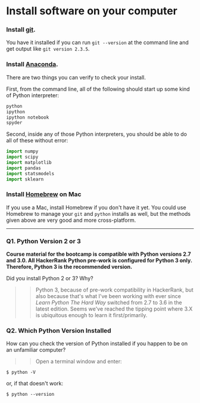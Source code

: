 # Install software on your computer


### Install [git](http://git-scm.com/).

You have it installed if you can run `git --version` at the command
line and get output like `git version 2.3.5`.


### Install [Anaconda](http://continuum.io/downloads).

There are two things you can verify to check your install.

First, from the command line, all of the following should start up
some kind of Python interpreter:

```bash
python
ipython
ipython notebook
spyder
```

Second, inside any of those Python interpreters, you should be able to
do all of these without error:

```python
import numpy
import scipy
import matplotlib
import pandas
import statsmodels
import sklearn
```

### Install [Homebrew](http://brew.sh/) on Mac

If you use a Mac, install Homebrew if you don't
have it yet. You could use Homebrew to manage your `git` and `python`
installs as well, but the methods given above are very good and more
cross-platform.

---

### Q1. Python Version 2 or 3

**Course material for the bootcamp is compatible with Python versions 2.7 and 3.0. All HackerRank Python pre-work is configured for Python 3 only.  Therefore, Python 3 is the recommended version.**  

Did you install Python 2 or 3? Why?  

>> Python 3, because of pre-work compatibility in HackerRank, but also because that's what I've been working with ever since *Learn Python The Hard Way* switched from 2.7 to 3.6 in the latest edition. Seems we've reached the tipping point where 3.X is ubiquitous enough to learn it first/primarily.  

### Q2. Which Python Version Installed   

How can you check the version of Python installed if you happen to be on an unfamiliar computer?

>> Open a terminal window and enter:
```console
$ python -V
```
or, if that doesn't work:
```console
$ python --version
```



 


